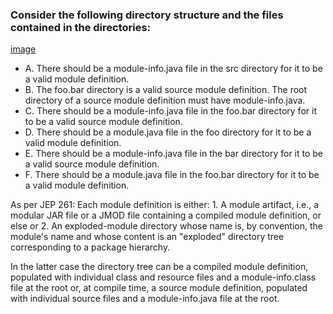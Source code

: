 ### Consider the following directory structure and the files contained in the directories:
[image](images/javaTest.png)

* A. There should be a module-info.java file in the src directory for it to be a valid module definition.
* B. The foo.bar directory is a valid source module definition.
    The root directory of a source module definition must have module-info.java.
* C. There should be a module-info.java file in the foo.bar directory for it to be a valid source module definition.
* D. There should be a module.java file in the foo directory for it to be a valid module definition.
* E. There should be a module-info.java file in the bar directory for it to be a valid source module definition.
* F. There should be a module.java file in the foo.bar directory for it to be a valid module definition.

As per JEP 261:
Each module definition is either:
    1.  A module artifact, i.e., a modular JAR file or a JMOD file containing a compiled module definition, or else
    or
    2. An exploded-module directory whose name is, by convention, the module's name
    and whose content is an "exploded" directory tree corresponding to a package hierarchy.

In the latter case the directory tree can be a compiled module definition,
populated with individual class and resource files and a module-info.class file at the root or,
at compile time, a source module definition, populated with individual source files
and a module-info.java file at the root.
